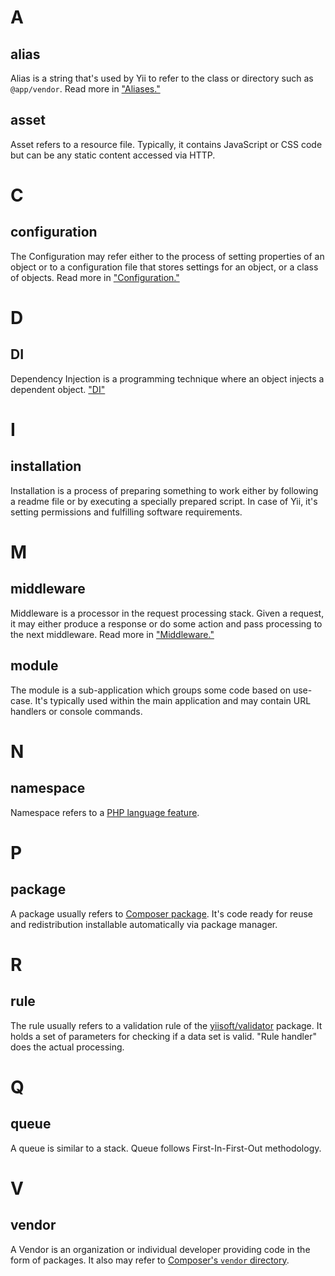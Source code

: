 # A

## alias

Alias is a string that's used by Yii to refer to the class or directory such as `@app/vendor`.
Read more in ["Aliases."](concept/aliases.md)

## asset

Asset refers to a resource file. Typically, it contains JavaScript or CSS code but can be any static content accessed via HTTP.

# C

## configuration

The Configuration may refer either to the process of setting properties of an object or to a configuration file that stores
settings for an object, or a class of objects. Read more in ["Configuration."](concept/configuration.md)

# D

## DI

Dependency Injection is a programming technique where an object injects a dependent object. ["DI"](concept/di-container.md)

# I

## installation

Installation is a process of preparing something to work either by following a readme file or by executing a specially
prepared script. In case of Yii, it's setting permissions and fulfilling software requirements.

# M

## middleware

Middleware is a processor in the request processing stack. Given a request, it may either produce a response or do some
action and pass processing to the next middleware. Read more in ["Middleware."](structure/middleware.md)

## module

The module is a sub-application which groups some code based on use-case. It's typically used within the main application
and may contain URL handlers or console commands.

# N

## namespace

Namespace refers to a [PHP language feature](https://www.php.net/manual/en/language.namespaces.php).

# P

## package

A package usually refers to [Composer package](https://getcomposer.org/doc/). It's code ready for reuse and
redistribution installable automatically via package manager.

# R

## rule

The rule usually refers to a validation rule of the [yiisoft/validator](https://github.com/yiisoft/validator) package.
It holds a set of parameters for checking if a data set is valid.
"Rule handler" does the actual processing.

# Q

## queue

A queue is similar to a stack. Queue follows First-In-First-Out methodology.

# V

## vendor

A Vendor is an organization or individual developer providing code in the form of packages. It also may refer to [Composer's
`vendor` directory](https://getcomposer.org/doc/).
